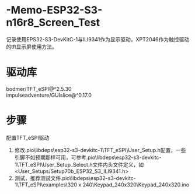 # -Memo-ESP32-S3-n16r8_Screen_Test
记录使用EPS32-S3-DevKitC-1与ILI9341作为显示驱动，XPT2046作为触控驱动的tft显示屏使用方法。

# 驱动库
bodmer/TFT_eSPI@^2.5.30 <br>
impulseadventure/GUIslice@^0.17.0

# 步骤
配置TFT_eSPI驱动
1. 修改.pio\libdeps\esp32-s3-devkitc-1\TFT_eSPI\User_Setup.h配置，一些引脚不如预期那样可用，可参考.pio\libdeps\esp32-s3-devkitc-1\TFT_eSPI\User_Setup_Select.h文件内头文件定义，如<User_Setups/Setup70b_ESP32_S3_ILI9341.h>
2. 测试，推荐测试文件.pio\libdeps\esp32-s3-devkitc-1\TFT_eSPI\examples\320 x 240\Keypad_240x320\Keypad_240x320.ino
